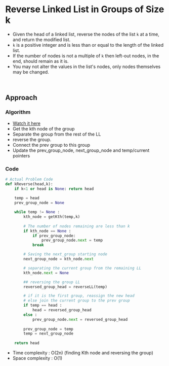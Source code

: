 # Reverse Linked List in Groups of Size k

- Given the head of a linked list, reverse the nodes of the list `k` at a time, and return the modified list.
- `k` is a positive integer and is less than or equal to the length of the linked list. 
- If the number of nodes is not a multiple of `k` then left-out nodes, in the end, should remain as it is.
- You may not alter the values in the list's nodes, only nodes themselves may be changed.

<br>

## Approach 

### Algorithm 

- [Watch it here](https://youtu.be/lIar1skcQYI?si=f8yB9dDrmb4GePMU&t=132)
- Get the kth node of the group
- Separate the group from the rest of the LL
- reverse the group.
- Connect the prev group to this group
- Update the prev_group_node, next_group_node and temp/current pointers

### Code 

```python 
# Actual Problem Code
def kReverse(head,k):
    if k<1 or head is None: return head
    
    temp = head 
    prev_group_node = None

    while temp != None :
        kth_node = getKth(temp,k)
        
        # The number of nodes remaining are less than k
        if kth_node == None : 
            if prev_group_node:
                prev_group_node.next = temp
            break

        # Saving the next_group starting node
        next_group_node = kth_node.next

        # separating the current group from the remaining LL
        kth_node.next = None

        ## reversing the group LL
        reversed_group_head = reverseLL(temp)

        # if it is the first group, reassign the new head 
        # else join the current group to the prev group
        if temp == head : 
            head = reversed_group_head
        else :
            prev_group_node.next = reversed_group_head 
        
        prev_group_node = temp
        temp = next_group_node
    
    return head
```
- Time complexity : O(2n) (finding Kth node and reversing the group)
- Space complexity : O(1)
